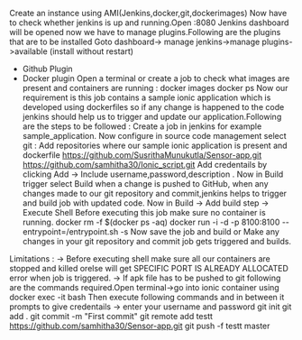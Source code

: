 Create an instance using AMI(Jenkins,docker,git,dockerimages)
Now have to check whether jenkins is up and running.Open 
                          <ipaddress>:8080
Jenkins dashboard will be opened now we have to manage plugins.Following are the plugins that are to be installed
  Goto dashboard-> manage jenkins->manage plugins->available (install without restart)
  - Github Plugin
  - Docker plugin
  Open a terminal or create a job to check what images are present and containers are running : 
      docker images
      docker ps
  Now our requirement is this job contains a sample ionic application which is developed using dockerfiles so if any change is happened to the code jenkins should help us to trigger and update our application.Following are the steps to be followed :
      Create a job in jenkins for example sample_application.
      Now configure in source code management select git :
          Add repositories where our sample ionic application is present and dockerfile
                 https://github.com/SusrithaMunukutla/Sensor-app.git 
                 https://github.com/samhitha30/Ionic_script.git
          Add credentails by clicking Add -> Include username,password,description .
      Now in Build trigger select Build when a change is pushed to GitHub, when any changes made to our git repository and commit,jenkins helps to trigger and build job with updated code.
      Now in Build -> Add build step -> Execute Shell
          Before executing this job make sure no container is running.
              docker rm -f $(docker ps -aq)
                docker run -i -d -p 8100:8100 --entrypoint=/entrypoint.sh <image-tag> -s
      Now save the job and build 
                       or
      Make any changes in your git repository and commit job gets triggered and builds.

Limitations :
 -> Before executing shell make sure all our containers are stopped and killed orelse will get SPECIFIC PORT IS ALREADY ALLOCATED error when job is triggered.
 -> If apk file has to be pushed to git following are the commands required.Open terminal->go into ionic container using
            docker exec -it <container-id> bash
            Then execute following commands and in between it prompts to give credentails -> enter your username and password 
             git init
             git add .
             git commit -m "First commit"
             git remote add testt https://github.com/samhitha30/Sensor-app.git
             git push -f testt master

         
              
